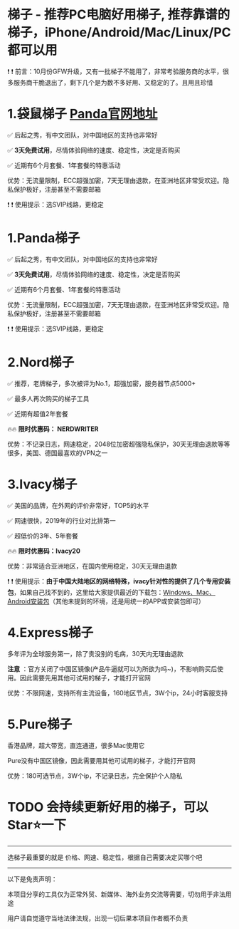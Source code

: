 # 梯子 - 推荐PC电脑好用梯子, 推荐靠谱的梯子，iPhone/Android/Mac/Linux/PC都可以用

❗ ❗ 前言：10月份GFW升级，又有一批梯子不能用了，非常考验服务商的水平，很多服务商干脆退出了，剩下几个是为数不多好用、又稳定的了。且用且珍惜

# 1.袋鼠梯子 [Panda官网地址](https://www.whjpmc.com/share.html?channel=s3)
✅ 后起之秀，有中文团队，对中国地区的支持也非常好

✅ **3天免费试用**，尽情体验网络的速度、稳定性，决定是否购买

✅ 近期有6个月套餐、1年套餐的特惠活动

优势：无流量限制，ECC超强加密，7天无理由退款，在亚洲地区非常受欢迎。隐私保护极好，注册甚至不需要邮箱

❗ ❗ 使用提示：选SVIP线路，更稳定

# 1.Panda梯子 
✅ 后起之秀，有中文团队，对中国地区的支持也非常好

✅ **3天免费试用**，尽情体验网络的速度、稳定性，决定是否购买

✅ 近期有6个月套餐、1年套餐的特惠活动

优势：无流量限制，ECC超强加密，7天无理由退款，在亚洲地区非常受欢迎。隐私保护极好，注册甚至不需要邮箱

❗ ❗ 使用提示：选SVIP线路，更稳定



# 2.Nord梯子   
✅ 推荐，老牌梯子，多次被评为No.1，超强加密，服务器节点5000+

✅ 最多人再次购买的梯子工具

✅ 近期有超值2年套餐

🔥🔥 **限时优惠码： NERDWRITER**

优势：不记录日志，网速稳定，2048位加密超强隐私保护，30天无理由退款等等很多，美国、德国最喜欢的VPN之一


# 3.Ivacy梯子 
✅ 美国的品牌，在外网的评价非常好，TOP5的水平

✅ 网速很快，2019年的行业对比排第一

✅ 超低价的3年、5年套餐

🔥🔥 **限时优惠码：Ivacy20**

优势：非常适合亚洲地区，在国内使用稳定，30天无理由退款

❗ ❗ 使用提示：**由于中国大陆地区的网络特殊，ivacy针对性的提供了几个专用安装包**，如果自己找不到的，这里给大家提供最近的下载包：[Windows、Mac、Android安装包](ivacyapp.md)（其他未提到的环境，还是用统一的APP或安装包即可）


# 4.Express梯子 
多年评为全球服务第一，除了贵没别的毛病，30天内无理由退款

**注意** ：官方关闭了中国区镜像(产品牛逼就可以为所欲为吗~)，不影响购买后使用。因此需要先用其他可试用的梯子，才能打开官网

优势：不限网速，支持所有主流设备，160地区节点，3W个ip，24小时客服支持



# 5.Pure梯子 
香港品牌，超大带宽，直连通道，很多Mac使用它

Pure没有中国区镜像，因此需要用其他可试用的梯子，才能打开官网

优势：180可选节点，3W个ip，不记录日志，完全保护个人隐私




# TODO 会持续更新好用的梯子，可以Star⭐一下

----


选梯子最重要的就是 价格、网速、稳定性，根据自己需要决定买哪个吧


----

以下是免责声明：

本项目分享的工具仅为正常外贸、新媒体、海外业务交流等需要，切勿用于非法用途

用户请自觉遵守当地法律法规，出现一切后果本项目作者概不负责
